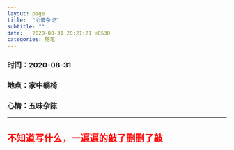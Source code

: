 ```yaml
---
layout: page
title:  "心情杂记"
subtitle: ""
date:   2020-08-31 20:21:21 +0530
categories: 随笔
---
```

### 时间：2020-08-31
### 地点：家中躺椅
### 心情：五味杂陈
---

 ##  <p style="color:red">不知道写什么，一遍遍的敲了删删了敲</p>

